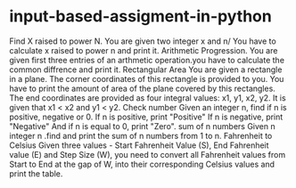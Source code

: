 # input-based-assigment-in-python
Find X raised to power N. You are given two integer x and n/ You have to calculate x raised to power n and print it.
Arithmetic Progression. You are given first three entries of an arthmetic operation.you have to calculate the common diffrence and print it.
Rectangular Area
You are given a rectangle in a plane. The corner coordinates of this rectangle is provided to you. You have to print the amount of area of the plane covered by this rectangles. The end coordinates are provided as four integral values: x1, y1, x2, y2. It is given that x1 < x2 and y1 < y2.
Check number
Given an integer n, find if n is positive, negative or 0. If n is positive, print "Positive" If n is negative, print "Negative" And if n is equal to 0, print "Zero".
sum of n numbers
Given n integer n .find and print the sum of n numbers from 1 to n.
Fahrenheit to Celsius
Given three values - Start Fahrenheit Value (S), End Fahrenheit value (E) and Step Size (W), you need to convert all Fahrenheit values from Start to End at the gap of W, into their corresponding Celsius values and print the table.
